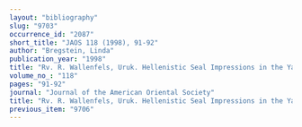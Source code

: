 ```yaml
---
layout: "bibliography"
slug: "9703"
occurrence_id: "2087"
short_title: "JAOS 118 (1998), 91-92"
author: "Bregstein, Linda"
publication_year: "1998"
title: "Rv. R. Wallenfels, Uruk. Hellenistic Seal Impressions in the Yale Babylonian Collection I (AUWE 19, 1994)"
volume_no_: "118"
pages: "91-92"
journal: "Journal of the American Oriental Society"
title: "Rv. R. Wallenfels, Uruk. Hellenistic Seal Impressions in the Yale Babylonian Collection I (AUWE 19, 1994)"
previous_item: "9706"
---
```

